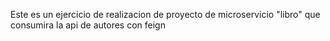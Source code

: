 Este es un ejercicio de realizacion de proyecto de microservicio "libro" que consumira 
la api de autores con feign
